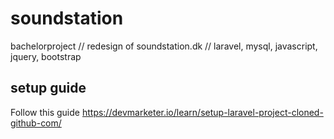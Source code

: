 # soundstation
bachelorproject // redesign of soundstation.dk // laravel, mysql, javascript, jquery, bootstrap

## setup guide
Follow this guide
https://devmarketer.io/learn/setup-laravel-project-cloned-github-com/
